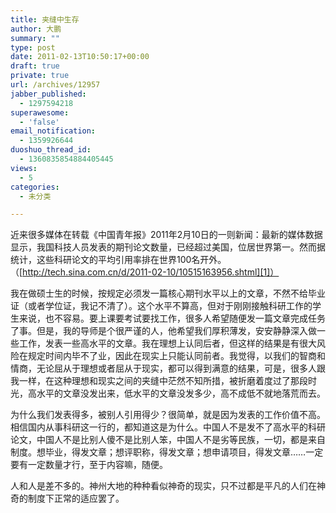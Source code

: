 ```yaml
---
title: 夹缝中生存
author: 大鹏
summary: ""
type: post
date: 2011-02-13T10:50:17+00:00
draft: true
private: true
url: /archives/12957
jabber_published:
  - 1297594218
superawesome:
  - 'false'
email_notification:
  - 1359926644
duoshuo_thread_id:
  - 1360835854884405445
views:
  - 5
categories:
  - 未分类

---
```

近来很多媒体在转载《中国青年报》2011年2月10日的一则新闻：最新的媒体数据显示，我国科技人员发表的期刊论文数量，已经超过美国，位居世界第一。然而据统计，这些科研论文的平均引用率排在世界100名开外。（[http://tech.sina.com.cn/d/2011-02-10/10515163956.shtml][1]）

我在做硕士生的时候，按规定必须发一篇核心期刊水平以上的文章，不然不给毕业证（或者学位证，我记不清了）。这个水平不算高，但对于刚刚接触科研工作的学生来说，也不容易。要上课要考试要找工作，很多人希望随便发一篇文章完成任务了事。但是，我的导师是个很严谨的人，他希望我们厚积薄发，安安静静深入做一些工作，发表一些高水平的文章。我在理想上认同后者，但这样的结果是有很大风险在规定时间内毕不了业，因此在现实上只能认同前者。我觉得，以我们的智商和情商，无论屈从于理想或者屈从于现实，都可以得到满意的结果，可是，很多人跟我一样，在这种理想和现实之间的夹缝中茫然不知所措，被折磨着度过了那段时光，高水平的文章没发出来，低水平的文章没发多少，高不成低不就地落荒而去。

为什么我们发表得多，被别人引用得少？很简单，就是因为发表的工作价值不高。相信国内从事科研这一行的，都知道这是为什么。中国人不是发不了高水平的科研论文，中国人不是比别人傻不是比别人笨，中国人不是劣等民族，一切，都是来自制度。想毕业，得发文章；想评职称，得发文章；想申请项目，得发文章……一定要有一定数量才行，至于内容嘛，随便。

人和人是差不多的。神州大地的种种看似神奇的现实，只不过都是平凡的人们在神奇的制度下正常的适应罢了。

 [1]: http://tech.sina.com.cn/d/2011-02-10/10515163956.shtml "http://tech.sina.com.cn/d/2011-02-10/10515163956.shtml"
